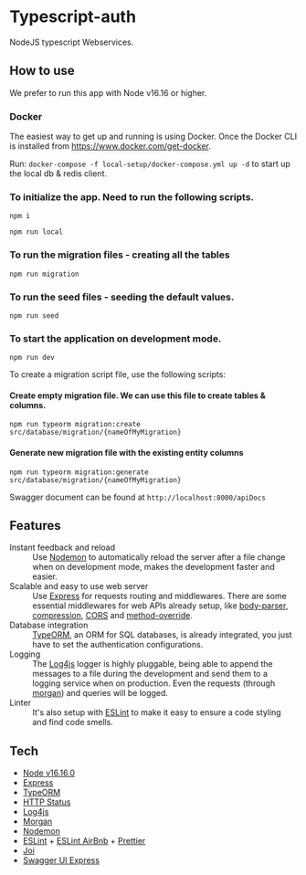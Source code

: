 # Typescript-auth

NodeJS typescript Webservices.

## How to use

We prefer to run this app with Node v16.16 or higher.

### Docker

The easiest way to get up and running is using Docker. Once the Docker CLI is installed from https://www.docker.com/get-docker.

Run: `docker-compose -f local-setup/docker-compose.yml up -d` to start up the local db & redis client.

### To initialize the app. Need to run the following scripts.

```
npm i

npm run local
```

### To run the migration files - creating all the tables

```
npm run migration
```

### To run the seed files - seeding the default values.

```
npm run seed
```

### To start the application on development mode.

```
npm run dev
```

To create a migration script file, use the following scripts:

#### Create empty migration file. We can use this file to create tables & columns.

```
npm run typeorm migration:create src/database/migration/{nameOfMyMigration}
```

#### Generate new migration file with the existing entity columns

```
npm run typeorm migration:generate src/database/migration/{nameOfMyMigration}
```

Swagger document can be found at `http://localhost:8000/apiDocs`

## Features

<dl>
  <dt>Instant feedback and reload</dt>
  <dd>
    Use <a href="https://www.npmjs.com/package/nodemon">Nodemon</a> to automatically reload the server after a file change when on development mode, makes the development faster and easier.
  </dd>

  <dt>Scalable and easy to use web server</dt>
  <dd>
    Use <a href="https://www.npmjs.com/package/express">Express</a> for requests routing and middlewares. There are some essential middlewares for web APIs already setup, like <a href="https://www.npmjs.com/package/body-parser">body-parser</a>, <a href="https://www.npmjs.com/package/compression">compression</a>, <a href="https://www.npmjs.com/package/cors">CORS</a> and <a href="https://www.npmjs.com/package/method-override">method-override</a>.
  </dd>

  <dt>Database integration</dt>
  <dd>
    <a href="https://www.npmjs.com/package/typeorm">TypeORM</a>, an ORM for SQL databases, is already integrated, you just have to set the authentication configurations</a>.
  </dd>

  <dt>Logging</dt>
  <dd>
    The <a href="https://www.npmjs.com/package/log4js">Log4js</a> logger is highly pluggable, being able to append the messages to a file during the development and send them to a logging service when on production. Even the requests (through <a href="https://www.npmjs.com/package/morgan">morgan</a>) and queries will be logged.
  </dd>

  <dt>Linter</dt>
  <dd>
    It's also setup with <a href="https://www.npmjs.com/package/eslint">ESLint</a> to make it easy to ensure a code styling and find code smells.
  </dd>
</dl>

## Tech

- [Node v16.16.0](http://nodejs.org/)
- [Express](https://npmjs.com/package/express)
- [TypeORM](https://www.npmjs.com/package/typeorm)
- [HTTP Status](https://www.npmjs.com/package/http-status)
- [Log4js](https://www.npmjs.com/package/log4js)
- [Morgan](https://www.npmjs.com/package/morgan)
- [Nodemon](https://www.npmjs.com/package/nodemon)
- [ESLint](https://www.npmjs.com/package/eslint) + [ESLint AirBnb](https://www.npmjs.com/package/eslint-config-airbnb-base) + [Prettier](https://www.npmjs.com/package/prettier)
- [Joi](https://www.npmjs.com/package/@hapi/joi)
- [Swagger UI Express](https://www.npmjs.com/package/swagger-ui-express)
